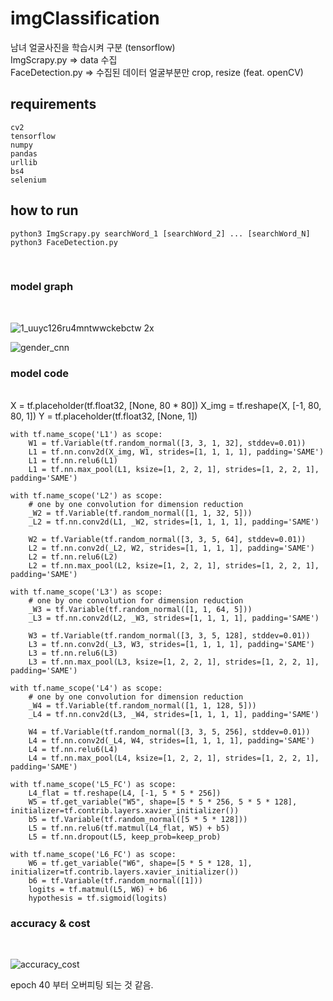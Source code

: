 
# imgClassification
남녀 얼굴사진을 학습시켜 구분 (tensorflow)
<br>
ImgScrapy.py => data 수집  
FaceDetection.py => 수집된 데이터 얼굴부분만 crop, resize (feat. openCV)  

## requirements
    cv2
    tensorflow
    numpy
    pandas
    urllib
    bs4
    selenium
    
## how to run
    python3 ImgScrapy.py searchWord_1 [searchWord_2] ... [searchWord_N]
    python3 FaceDetection.py
<br>

### model graph
<br>

![1_uuyc126ru4mntwwckebctw 2x](https://user-images.githubusercontent.com/35649392/43726611-9839f3ae-99da-11e8-8d91-49774e1878ea.png)

![gender_cnn](https://user-images.githubusercontent.com/35649392/43726804-15f8bb86-99db-11e8-990e-5fccadd3cdce.png)


### model code
<br>
    X = tf.placeholder(tf.float32, [None, 80 * 80])
    X_img = tf.reshape(X, [-1, 80, 80, 1])
    Y = tf.placeholder(tf.float32, [None, 1])

    with tf.name_scope('L1') as scope:
        W1 = tf.Variable(tf.random_normal([3, 3, 1, 32], stddev=0.01))
        L1 = tf.nn.conv2d(X_img, W1, strides=[1, 1, 1, 1], padding='SAME')
        L1 = tf.nn.relu6(L1)
        L1 = tf.nn.max_pool(L1, ksize=[1, 2, 2, 1], strides=[1, 2, 2, 1], padding='SAME')

    with tf.name_scope('L2') as scope:
        # one by one convolution for dimension reduction
        _W2 = tf.Variable(tf.random_normal([1, 1, 32, 5]))
        _L2 = tf.nn.conv2d(L1, _W2, strides=[1, 1, 1, 1], padding='SAME')

        W2 = tf.Variable(tf.random_normal([3, 3, 5, 64], stddev=0.01))
        L2 = tf.nn.conv2d(_L2, W2, strides=[1, 1, 1, 1], padding='SAME')
        L2 = tf.nn.relu6(L2)
        L2 = tf.nn.max_pool(L2, ksize=[1, 2, 2, 1], strides=[1, 2, 2, 1], padding='SAME')

    with tf.name_scope('L3') as scope:
        # one by one convolution for dimension reduction
        _W3 = tf.Variable(tf.random_normal([1, 1, 64, 5]))
        _L3 = tf.nn.conv2d(L2, _W3, strides=[1, 1, 1, 1], padding='SAME')

        W3 = tf.Variable(tf.random_normal([3, 3, 5, 128], stddev=0.01))
        L3 = tf.nn.conv2d(_L3, W3, strides=[1, 1, 1, 1], padding='SAME')
        L3 = tf.nn.relu6(L3)
        L3 = tf.nn.max_pool(L3, ksize=[1, 2, 2, 1], strides=[1, 2, 2, 1], padding='SAME')

    with tf.name_scope('L4') as scope:
        # one by one convolution for dimension reduction
        _W4 = tf.Variable(tf.random_normal([1, 1, 128, 5]))
        _L4 = tf.nn.conv2d(L3, _W4, strides=[1, 1, 1, 1], padding='SAME')

        W4 = tf.Variable(tf.random_normal([3, 3, 5, 256], stddev=0.01))
        L4 = tf.nn.conv2d(_L4, W4, strides=[1, 1, 1, 1], padding='SAME')
        L4 = tf.nn.relu6(L4)
        L4 = tf.nn.max_pool(L4, ksize=[1, 2, 2, 1], strides=[1, 2, 2, 1], padding='SAME')

    with tf.name_scope('L5_FC') as scope:
        L4_flat = tf.reshape(L4, [-1, 5 * 5 * 256])
        W5 = tf.get_variable("W5", shape=[5 * 5 * 256, 5 * 5 * 128], initializer=tf.contrib.layers.xavier_initializer())
        b5 = tf.Variable(tf.random_normal([5 * 5 * 128]))
        L5 = tf.nn.relu6(tf.matmul(L4_flat, W5) + b5)
        L5 = tf.nn.dropout(L5, keep_prob=keep_prob)

    with tf.name_scope('L6_FC') as scope:
        W6 = tf.get_variable("W6", shape=[5 * 5 * 128, 1], initializer=tf.contrib.layers.xavier_initializer())
        b6 = tf.Variable(tf.random_normal([1]))
        logits = tf.matmul(L5, W6) + b6
        hypothesis = tf.sigmoid(logits)

### accuracy & cost
<br>

![accuracy_cost](https://user-images.githubusercontent.com/35649392/43726947-94badb5c-99db-11e8-8ba1-b43bd7ba3e91.png)

epoch 40 부터 오버피팅 되는 것 같음.
